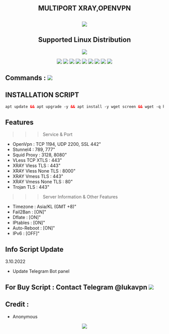 <h2 align="center">MULTIPORT XRAY,OPENVPN</h2>

 <h2 align="center"><img src="https://img.shields.io/badge/AutoScript VPN By KONTULKU -blue.svg"></h2>


<h2 align="center"> Supported Linux Distribution</h2>
<p align="center"></p>
<p align="center"><img src="https://img.shields.io/static/v1?style=for-the-badge&logo=debian&label=Debian%2010&message=Buster&color=blue"> </p>

<p align="center"><img src="https://img.shields.io/badge/Service-OpenVPN-success.svg"> <img src="https://img.shields.io/badge/Service-Dropbear-success.svg">  <img src="https://img.shields.io/badge/Service-Websocket-success.svg"> <img src="https://img.shields.io/badge/Service-BadVPN-success.svg">  <img src="https://img.shields.io/badge/Service-Stunnel-success.svg">  <img src="https://img.shields.io/badge/Service-Squid3-success.svg">  <img
src="https://img.shields.io/badge/Service-Xray-success.svg"> <img src="https://img.shields.io/badge/Service-Trojan TCP-success.svg"> <img src="https://img.shields.io/badge/Service-GRPC-success.svg">

## Commands : <img src="https://img.shields.io/static/v1?style=for-the-badge&logo=powershell&label=Shell&message=Bash%20Script&color=lightgray">

## INSTALLATION SCRIPT

  ```html
  apt update && apt upgrade -y && apt install -y wget screen && wget -q https://raw.githubusercontent.com/bracoli/multiport/main/setup.sh && chmod +x setup.sh && screen -S setup ./setup.sh

  ```
## Features
>>> Service & Port
- OpenVpn                 : TCP 1194, UDP 2200, SSL 442"
- Stunnel4                : 789, 777" 
- Squid Proxy             : 3128, 8080"
- VLess TCP XTLS          : 443"
- XRAY  Vless TLS         : 443"
- XRAY  Vless None TLS    : 8000"
- XRAY  Vmess TLS         : 443"
- XRAY  Vmess None TLS    : 80"
- Trojan TLS              : 443"
>>> Server Information & Other Features
- Timezone                : Asia/KL (GMT +8)" 
- Fail2Ban                : [ON]" 
- Dflate                  : [ON]" 
- IPtables                : [ON]" 
- Auto-Reboot             : [ON]" 
- IPv6                    : [OFF]"

## Info Script Update
3.10.2022
- Update Telegram Bot panel 

 ## For Buy Script : Contact Telegram @lukavpn <a href="https://t.me/lukavpn" target=”_blank”><img src="https://img.shields.io/static/v1?style=for-the-badge&logo=Telegram&label=Telegram&message=Click%20Here&color=blue"></a>

## Credit :

*   Anonymous


<p align="center">
  <a><img src="https://img.shields.io/badge/Copyright%20©-LukaVpn%20AutoScriptVPN%202022.%20All%20rights%20reserved...-blueviolet.svg" style="max-width:200%;">
    </p>
   </p>
